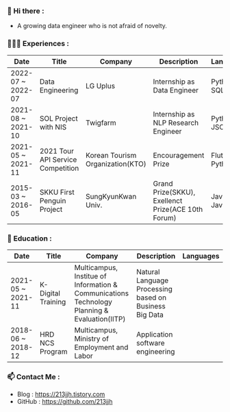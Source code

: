 ### 👋  Hi there : 
* A growing data engineer who is not afraid of novelty.

### 🧑🏻‍💻  Experiences : 
|Date|Title|Company|Description|Languages|
|---|---|---|---|---|
|2022-07 ~ 2022-07|Data Engineering|LG Uplus|Internship as Data Engineer|Python, SQL|
|2021-08 ~ 2021-10|SOL Project with NIS|Twigfarm|Internship as NLP Research Engineer|Python, JSON|
|2021-05 ~ 2021-11|2021 Tour API Service Competition|Korean Tourism Organization(KTO)|Encouragement Prize|Flutter, Python|
|2015-03 ~ 2016-05|SKKU First Penguin Project|SungKyunKwan Univ.|Grand Prize(SKKU), Exellenct Prize(ACE 10th Forum)|Java, JavaScript|


### 🌱  Education :
|Date|Title|Company|Description|Languages|
|---|---|---|---|---|
|2021-05 ~ 2021-11|K-Digital Training|Multicampus, Institue of Information & Communications Technology Planning & Evaluation(IITP)|Natural Language Processing based on Business Big Data|
|2018-06 ~ 2018-12|HRD NCS Program|Multicampus, Ministry of Employment and Labor|Application software engineering|


### 📫  Contact Me : 
* Blog   : https://213jjh.tistory.com
* GitHub : https://github.com/213jjh
